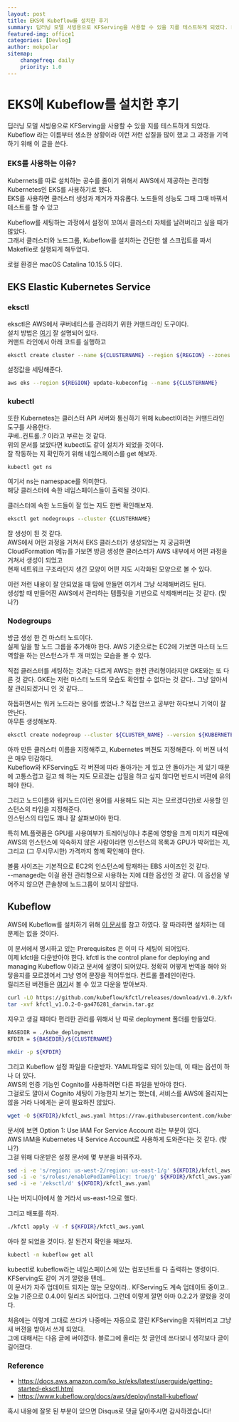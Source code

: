 ```yaml
---
layout: post
title: EKS에 Kubeflow를 설치한 후기
summary: 딥러닝 모델 서빙용으로 KFServing을 사용할 수 있을 지를 테스트하게 되었다. Kubeflow 라는 이름부터 생소한 상황이라 이런 저런 삽질을 많이 했고 그 과정을 기억하기 위해 이 글을 쓴다....
featured-img: office1
categories: [Devlog]
author: mokpolar
sitemap:
    changefreq: daily
    priority: 1.0
---
```


# EKS에 Kubeflow를 설치한 후기

딥러닝 모델 서빙용으로 KFServing을 사용할 수 있을 지를 테스트하게 되었다.  
Kubeflow 라는 이름부터 생소한 상황이라 이런 저런 삽질을 많이 했고 그 과정을 기억하기 위해 이 글을 쓴다.
  


### EKS를 사용하는 이유?

Kubernets를 따로 설치하는 공수를 줄이기 위해서 AWS에서 제공하는 관리형 Kubernetes인 EKS를 사용하기로 했다.  
EKS를 사용하면 클러스터 생성과 제거가 자유롭다. 노드들의 성능도 그때 그때 바꿔서 테스트를 할 수 있고 

Kubeflow를 세팅하는 과정에서 설정이 꼬여서 클러스터 자체를 날려버리고 싶을 때가 많았다.  
그래서 클러스터와 노드그룹, Kubeflow를 설치하는 간단한 쉘 스크립트를 짜서 Makefile로 실행되게 해두었다.  

로컬 환경은 macOS Catalina 10.15.5 이다.

## EKS Elastic Kubernetes Service

### eksctl

eksctl은 AWS에서 쿠버네티스를 관리하기 위한 커맨드라인 도구이다.  
설치 방법은 [여기](https://docs.aws.amazon.com/ko_kr/eks/latest/userguide/getting-started-eksctl.html) 잘 설명되어 있다.  
커맨드 라인에서 아래 코드를 실행하고  

```bash
eksctl create cluster --name ${CLUSTERNAME} --region ${REGION} --zones {ZONES}
```

설정값을 세팅해준다. 
```bash
aws eks --region ${REGION} update-kubeconfig --name ${CLUSTERNAME}
```

### kubectl 

또한 Kubernetes는 클러스터 API 서버와 통신하기 위해 kubectl이라는 커맨드라인 도구를 사용한다.   
쿠베..컨트롤..? 이라고 부르는 것 같다.  
위의 문서를 보았다면 kubectl도 같이 설치가 되었을 것이다.  
잘 작동하는 지 확인하기 위해 네임스페이스를 get 해보자. 
```bash
kubectl get ns
```
여기서 ns는 namespace를 의미한다.  
해당 클러스터에 속한 네임스페이스들이 출력될 것이다. 

클러스터에 속한 노드들이 잘 있는 지도 한번 확인해보자. 
```bash
eksctl get nodegroups --cluster {CLUSTERNAME}
```

잘 생성이 된 것 같다.  
AWS에서 어떤 과정을 거쳐서 EKS 클러스터가 생성되었는 지 궁금하면 CloudFormation 메뉴를 가보면 방금 생성한 클러스터가 AWS 내부에서 어떤 과정을 거쳐서 생성이 되었고  
현재 네트워크 구조라던지 생긴 모양이 어떤 지도 시각화된 모양으로 볼 수 있다.  

이런 저런 내용이 잘 안되었을 때 맘에 안들면 여기서 그냥 삭제해버려도 된다.  
생성할 때 만들어진 AWS에서 관리하는 템플릿을 기반으로 삭제해버리는 것 같다. (맞나?)

### Nodegroups

방금 생성 한 건 마스터 노드이다.   
실제 일을 할 노드 그룹을 추가해야 한다. AWS 기준으로는 EC2에 가보면 마스터 노드 역할을 하는 인스턴스가 두 개 떠있는 모습을 볼 수 있다.  

직접 클러스터를 세팅하는 것과는 다르게 AWS는 완전 관리형이라지만 GKE와는 또 다른 것 같다. GKE는 저런 마스터 노드의 모습도 확인할 수 없다는 것 같다..  그냥 알아서 잘 관리되겠거니 인 것 같다...

하둡하면서는 워커 노드라는 용어를 썼었나..? 직접 안쓰고 공부만 하다보니 기억이 잘 안난다.  
아무튼 생성해보자. 

```bash
eksctl create nodegroup --cluster ${CLUSTER_NAME} --version ${KUBERNETESVERSION} --name ${NODENAME} --node-type ${NODETYPE} --nodes {HOWMANYNODES} --nodes-min {MINIMUM} --nodes-max {MAXIMUM} --node-volume-size {VOLUMESIZE} --ssh-public-key ${MYKEYPAIR} --managed
```
아까 만든 클러스터 이름을 지정해주고, Kubernetes 버젼도 지정해준다. 이 버젼 녀석은 매우 민감하다.  
Kubeflow와 KFServing도 각 버젼에 따라 돌아가는 게 있고 안 돌아가는 게 있기 때문에 고통스럽고 길고 왜 하는 지도 모르겠는 삽질을 하고 싶지 않다면 반드시 버젼에 유의해야 한다.  

그리고 노드이름와 워커노드(이런 용어를 사용해도 되는 지는 모르겠다만)로 사용할 인스턴스의 타입을 지정해준다.  
인스턴스의 타입도 꽤나 잘 살펴보아야 한다.  

특히 ML플랫폼은 GPU를 사용여부가 트레이닝이나 추론에 영향을 크게 미치기 때문에 AWS의 인스턴스에 익숙하지 않은 사람이라면 인스턴스의 목록과 GPU가 박혀있는 지,  그리고 (그 무시무시한) 가격까지 함께 확인해야 한다.  

볼륨 사이즈는 기본적으로 EC2의 인스턴스에 탑재하는 EBS 사이즈인 것 같다.   
--managed는 이걸 완전 관리형으로 사용하는 지에 대한 옵션인 것 같다. 이 옵션을 넣어주지 않으면 콘솔창에 노드그룹이 보이지 않았다. 



## Kubeflow

AWS에 Kubeflow를 설치하기 위해 [이 문서](https://www.kubeflow.org/docs/aws/deploy/install-kubeflow/)를 참고 하였다. 잘 따라하면 설치하는 데 문제는 없을 것이다. 

이 문서에서 명시하고 있는 Prerequisites 은 이미 다 세팅이 되어있다.  
이제 kfctl을 다운받아야 한다. kfctl is the control plane for deploying and managing Kubeflow 이라고 문서에 설명이 되어있다. 
정확히 어떻게 번역을 해야 와닿을지를 모르겠어서 그냥 영어 문장을 적어두었다. 컨트롤 플레인이란다.  
릴리즈된 버젼들은 [여기](https://github.com/kubeflow/kfctl/releases/tag/v1.0.2)서 볼 수 있고 다운을 받아보자.  

```bash
curl -LO https://github.com/kubeflow/kfctl/releases/download/v1.0.2/kfctl_v1.0.2-0-ga476281_darwin.tar.gz
tar -xvf kfctl_v1.0.2-0-ga476281_darwin.tar.gz
```

지우고 생길 때마다 편리한 관리를 위해서 난 따로 deployment 폴더를 만들었다.  
```bash
BASEDIR = ./kube_deployment
KFDIR = ${BASEDIR}/${CLUSTERNAME}

mkdir -p ${KFDIR}
```

그리고 Kubeflow 설정 파일을 다운받자. YAML파일로 되어 있는데, 이 때는 옵션이 하나 더 있다.  
AWS의 인증 기능인 Cognito를 사용하려면 다른 파일을 받아야 한다.  
그걸로도 깔아서 Cognito 세팅이 가능한지 보기는 했는데, 서비스를 AWS에 올리지는 않을 거라 나에게는 굳이 필요하진 않았다. 
```bash
wget -O ${KFDIR}/kfctl_aws.yaml https://raw.githubusercontent.com/kubeflow/manifests/v1.0-branch/kfdef/kfctl_aws.v1.0.2.yaml
```

문서에 보면 Option 1: Use IAM For Service Account 라는 부분이 있다.  
AWS IAM을 Kubernetes 내 Service Account로 사용하게 도와준다는 것 같다. (맞나?)  
그걸 위해 다운받은 설정 문서에 몇 부분을 바꿔주자. 

```bash
sed -i -e 's/region: us-west-2/region: us-east-1/g' ${KFDIR}/kfctl_aws.yaml
sed -i -e 's/roles:/enablePodIamPolicy: true/g' ${KFDIR}/kfctl_aws.yaml
sed -i -e '/eksctl/d' ${KFDIR}/kfctl_aws.yaml
```
나는 버지니아에서 쓸 거라서 us-east-1으로 했다. 

그리고 배포를 하자.
```bash
./kfctl apply -V -f ${KFDIR}/kfctl_aws.yaml
```  

아마 잘 되었을 것이다. 잘 된건지 확인을 해보자. 

```bash
kubectl -n kubeflow get all
```

kubectl로  kubeflow라는 네임스페이스에 있는 컴포넌트를 다 출력하는 명령이다.  
KFServing도 같이 거기 깔렸을 텐데..   
이 문서가 자주 업데이트 되지는 않는 모양이라.. KFServing도 계속 업데이트 중이고.. 오늘 기준으로 0.4.0이 릴리즈 되어있다. 그런데 이렇게 깔면 아마 0.2.2가 깔렸을 것이다.

처음에는 이렇게 그대로 쓰다가 나중에는 자동으로 깔린 KFServing을 지워버리고 그냥 새 버젼을 받아서 쓰게 되었다.   
그에 대해서는 다음 글에 써야겠다. 블로그에 올리는 첫 글인데 쓰다보니 생각보다 글이 길어졌다. 


### Reference

* https://docs.aws.amazon.com/ko_kr/eks/latest/userguide/getting-started-eksctl.html
* https://www.kubeflow.org/docs/aws/deploy/install-kubeflow/

혹시 내용에 잘못 된 부분이 있으면 Disqus로 댓글 달아주시면 감사하겠습니다!
